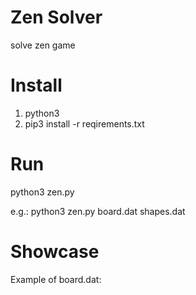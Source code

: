 # Zen Solver
solve zen game
# Install
  1. python3
  2. pip3 install -r reqirements.txt
# Run
python3 zen.py <your board input> <your shape input>

e.g.:
  python3 zen.py board.dat shapes.dat
# Showcase
Example of board.dat:

